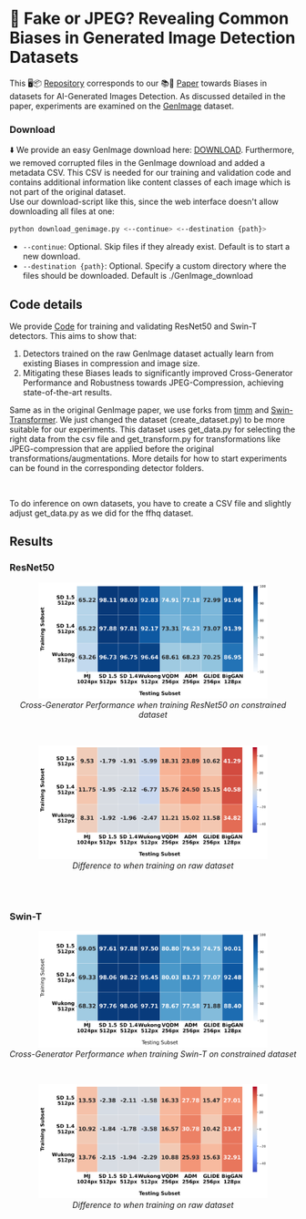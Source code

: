 # 🌟 Fake or JPEG? Revealing Common Biases in Generated Image Detection Datasets

This 🖥️📦 [Repository](https://github.com/gendetection/UnbiasedGenImage) corresponds to our 📚📄 [Paper](https://www.unbiased-genimage.org) towards Biases in datasets for AI-Generated Images Detection. As discussed detailed in the paper, experiments are examined on the [GenImage](https://genimage-dataset.github.io/) dataset. 

### Download

⬇️ We provide an easy GenImage download here: [DOWNLOAD](https://dataverse.harvard.edu/dataset.xhtml?persistentId=doi%3A10.7910%2FDVN%2FAKDIHF). Furthermore, we removed corrupted files in the GenImage download and added a metadata CSV. This CSV is needed for our training and validation code and contains additional information like content classes of each image which is not part of the original dataset.
<br>
Use our download-script like this, since the web interface doesn't allow downloading all files at one: 

```bash
python download_genimage.py <--continue> <--destination {path}>
```

- `--continue`: Optional. Skip files if they already exist. Default is to start a new download.
- `--destination {path}`: Optional. Specify a custom directory where the files should be downloaded. Default is ./GenImage_download


## Code details

We provide [Code](https://github.com/gendetection/UnbiasedGenImage) for training and validating ResNet50 and Swin-T detectors. This aims to show that:

1. Detectors trained on the raw GenImage dataset actually learn from existing Biases in compression and image size.
2. Mitigating these Biases leads to significantly improved Cross-Generator Performance and Robustness towards JPEG-Compression, achieving state-of-the-art results.

Same as in the original GenImage paper, we use forks from [timm](https://pypi.org/project/timm/0.6.12/) and [Swin-Transformer](https://github.com/microsoft/Swin-Transformer). We just changed the dataset (create_dataset.py) to be more suitable for our experiments. This dataset uses get_data.py for selecting the right data from the csv file and get_transform.py for transformations like JPEG-compression that are applied before the original transformations/augmentations. More details for how to start experiments can be found in the corresponding detector folders.

<br>

To do inference on own datasets, you have to create a CSV file and slightly adjust get_data.py as we did for the ffhq dataset.


## Results

### ResNet50

<p align="center">
  <img src="results/results_resnet.png" width="80%" />
  <br>
  <em>Cross-Generator Performance when training ResNet50 on constrained dataset</em>
</p>

<br>

<p align="center">
  <img src="results/results_resnet_diff.png" width="80%" />
  <br>
  <em>Difference to when training on raw dataset</em>
</p>

<br><br>

### Swin-T

<p align="center">
  <img src="results/results_swin.png" width="80%" />
  <br>
  <em>Cross-Generator Performance when training Swin-T on constrained dataset</em>
</p>

<br>

<p align="center">
  <img src="results/results_swin_diff.png" width="80%" />
  <br>
  <em>Difference to when training on raw dataset</em>
</p>
